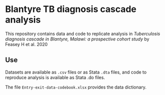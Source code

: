 
<!-- README.md is generated from README.Rmd. Please edit that file -->

# Blantyre TB diagnosis cascade analysis

<!-- badges: start -->

<!-- badges: end -->

This repository contains data and code to replicate analysis in
*Tuberculosis diagnosis cascade in Blantyre, Malawi: a prospective
cohort study* by Feasey H et al. 2020

## Use

Datasets are available as `.csv` files or as Stata `.dta` files, and
code to reproduce analysis is available as Stata .do files.

The file `Entry-exit-data-codebook.xlsx` provides the data dictionary.
